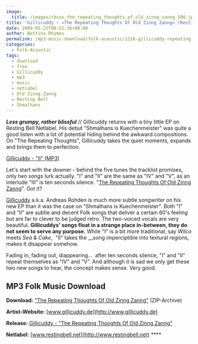 ```yaml
---
image:
  title: /images/rbxxx_the_repeating_thoughts_of_old_zinng-zanng_500.jpg
title: 'Gillicuddy – »The Repeating Thoughts Of Old Zinng Zanng« (Resting Bell)'
date: 2009-05-25T08:51:36+00:00
author: Bettina Rhymes
permalink: /mp3-music-download/folk-acoustic/1216-gillicuddy-repeating-thoughts-zinng-zanng-resting-bell
categories:
  - Folk-Acoustic
tags:
  - download
  - free
  - Gillicuddy
  - mp3
  - music
  - netlabel
  - Old Zinng Zanng
  - Resting Bell
  - Shmalhans
---
```

***Less grumpy, rather blissful*** // Gillicuddy returns with a tiny little EP on Resting Bell Netlabel. His debut "Shmalhans is Kuechenmeister" was quite a good listen with a lot of potential hiding behind the awkward compositions. On "The Repeating Thoughts", Gillicuddy takes the quiet moments, expands and brings them to perfection.

<a href="http://media.sonicsquirrel.net/restingbell/rb058/02-II.mp3" target="new">Gillicuddy - "II" (MP3)</a>

<!--more-->

Let's start with the downer - behind the five tunes the tracklist promises, only two songs lurk actually. "I" and "II" are the same as "IV" and "V", as an interlude "III" is ten seconds silence. "[The Repeating Thoughts Of Old Zinng Zanng](http://www.restingbell.net/releases/rb058-the-repeating-thoughts-of-old-zinng-zanng)". Got it?

[Gillicuddy](http://www.gillicuddy.de) a.k.a. Andreas Rohden is much more subtle songwriter on his new EP than it was the case on "Shmalhans is Kuechenmeister". Both "I" and "II" are subtle and decent Folk songs that deliver a certain 60's feeling but are far to clever to be judged retro. The two-voiced vocals are very beautiful. **Gillicuddys' songs float in a strange place in-between, they do not seem to serve any purpose.** While "I" is a bit more traditional, say _Wilco_ meets _Sea & Cake_,  "II" takes the __song imperciptible into textural regions, makes it disappear somehow.

Fading in, fading out, diappearing...  after ten seconds silence, "I" and "II" repeat themselves as "IV" and "V". And although it is sad we only get these two new songs to hear, the concept makes sense. Very good.

## MP3 Folk Music Download

**Download:** ["The Repeating Thoughts Of Old Zinng Zanng"](http://media.sonicsquirrel.net/restingbell/rb058/rb058.zip) (ZIP-Archive)
  
**Artist-Website:** [www.gillicuddy.de](http://www.gillicuddy.de)
  
**Release:** [Gillicuddy - "The Repeating Thoughts Of Old Zinng Zanng"](http://www.restingbell.net/releases/rb058-the-repeating-thoughts-of-old-zinng-zanng)
  
**Netlabel:** [www.restingbell.net](http://www.restingbell.net) ****